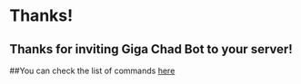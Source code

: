 # Thanks!

## Thanks for inviting Giga Chad Bot to your server! 

##You can check the list of commands [here](https://docs.gigachad-bot.xyz)
